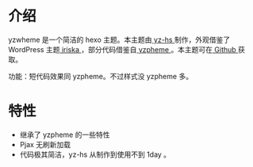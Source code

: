 # 介绍

yzwheme  是一个简洁的 hexo 主题。本主题由[ yz-hs ](https://github.com/yz-hs/)制作，外观借鉴了 WordPress 主题[ iriska ](https://cn.wordpress.org/themes/iriska/)，部分代码借鉴自[ yzpheme ](https://github.com/yz-hs/yzpheme)。本主题可在[ Github ](https://github.com/yz-hs/yzwheme)获取。

功能：短代码效果同 yzpheme。不过样式没 yzpheme 多。

# 特性

- 继承了 yzpheme 的一些特性
- Pjax 无刷新加载
- 代码极其简洁，yz-hs 从制作到使用不到 1day 。